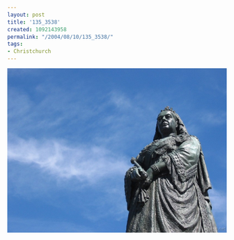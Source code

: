 ```yaml
---
layout: post
title: '135_3538'
created: 1092143958
permalink: "/2004/08/10/135_3538/"
tags:
- Christchurch
---
```


<img src="/image/images/135_3538-1220.jpg"/>

